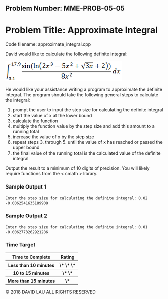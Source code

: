 Problem Number: MME-PROB-05-05
------------------------------

Problem Title: Approximate Integral
===================================

Code filename: approximate_integral.cpp

David would like to calculate the following definite integral:

![Formula](image001.png)

He would like your assistance writing a program to approximate the definite integral. The program should take the following general steps to calculate the integral:

1. prompt the user to input the step size for calculating the definite integral
2. start the value of x at the lower bound
3. calculate the function
4. multiply the function value by the step size and add this amount to a running total
5. increase the value of x by the step size
6. repeat steps 3. through 5. until the value of x has reached or passed the upper bound
7. the final value of the running total is the calculated value of the definite integral

Output the result to a minimum of 10 digits of precision. You will likely require functions from the < cmath > library.

### Sample Output 1

    Enter the step size for calculating the definite integral: 0.02
    -0.0062541635189908

### Sample Output 2

    Enter the step size for calculating the definite integral: 0.01
    -0.0062773262921286

### Time Target

<table>
  <tr>
    <th> Time to Complete </th>
    <th> Rating </th>
  </tr>
  <tr>
    <th> Less than 10 minutes </th>
    <th> \* \* \* </th>
  </tr>
  <tr>
    <th> 10 to 15 minutes </th>
    <th> \* \* </th>
  </tr>
  <tr>
    <th> More than 15 minutes </th>
    <th> \* </th>
  </tr>
</table>


© 2018 DAVID LAU ALL RIGHTS RESERVED
